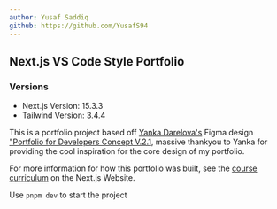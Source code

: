 ```yaml
---
author: Yusaf Saddiq
github: https://github.com/YusafS94
---
```


## Next.js VS Code Style Portfolio

### Versions

- Next.js Version: 15.3.3
- Tailwind Version: 3.4.4

This is a portfolio project based off [Yanka Darelova's](https://www.figma.com/@darelova) Figma design ["Portfolio for Developers Concept V.2.1](https://www.figma.com/community/file/1100794861710979147), massive thankyou to Yanka for providing the cool inspiration for the core design of my portfolio.

For more information for how this portfolio was built, see the [course curriculum](https://nextjs.org/learn) on the Next.js Website.

Use `pnpm dev` to start the project
